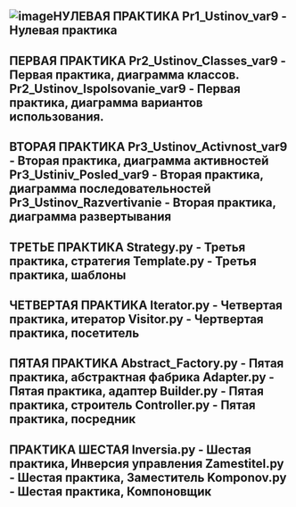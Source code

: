 ![image](https://github.com/Kasperoid/TMP/assets/100769406/d54fd1ed-c095-4733-a601-fe6fcaa228ba)НУЛЕВАЯ ПРАКТИКА
Pr1_Ustinov_var9 - Нулевая практика
------
ПЕРВАЯ ПРАКТИКА
Pr2_Ustinov_Classes_var9 - Первая практика, диаграмма классов.
Pr2_Ustinov_Ispolsovanie_var9 - Первая практика, диаграмма вариантов использования.
-----
ВТОРАЯ ПРАКТИКА
Pr3_Ustinov_Activnost_var9 - Вторая практика, диаграмма активностей
Pr3_Ustiniv_Posled_var9 - Вторая практика, диаграмма последовательностей
Pr3_Ustinov_Razvertivanie - Вторая практика, диаграмма развертывания
-----
ТРЕТЬЕ ПРАКТИКА
Strategy.py - Третья практика, стратегия
Template.py - Третья практика, шаблоны
-----
ЧЕТВЕРТАЯ ПРАКТИКА
Iterator.py - Четвертая практика, итератор
Visitor.py - Чертвертая практика, посетитель
-----
ПЯТАЯ ПРАКТИКА
Abstract_Factory.py - Пятая практика, абстрактная фабрика
Adapter.py - Пятая практика, адаптер
Builder.py - Пятая практика, строитель
Controller.py - Пятая практика, посредник
-----
ПРАКТИКА ШЕСТАЯ
Inversia.py - Шестая практика, Инверсия управления
Zamestitel.py - Шестая практика, Заместитель
Komponov.py - Шестая практика, Компоновщик
-----
